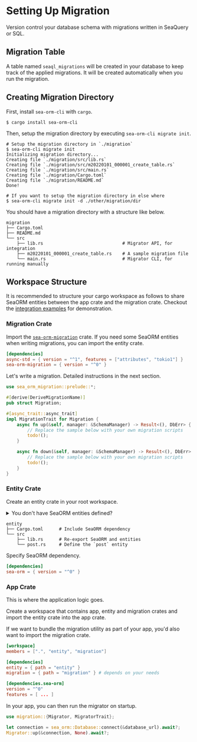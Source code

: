 # Setting Up Migration

Version control your database schema with migrations written in SeaQuery or SQL.

## Migration Table

A table named `seaql_migrations` will be created in your database to keep track of the applied migrations. It will be created automatically when you run the migration.

## Creating Migration Directory

First, install `sea-orm-cli` with `cargo`.

```shell
$ cargo install sea-orm-cli
```

Then, setup the migration directory by executing `sea-orm-cli migrate init`.

```shell
# Setup the migration directory in `./migration`
$ sea-orm-cli migrate init
Initializing migration directory...
Creating file `./migration/src/lib.rs`
Creating file `./migration/src/m20220101_000001_create_table.rs`
Creating file `./migration/src/main.rs`
Creating file `./migration/Cargo.toml`
Creating file `./migration/README.md`
Done!

# If you want to setup the migration directory in else where
$ sea-orm-cli migrate init -d ./other/migration/dir
```

You should have a migration directory with a structure like below.

```
migration
├── Cargo.toml
├── README.md
└── src
    ├── lib.rs                              # Migrator API, for integration
    ├── m20220101_000001_create_table.rs    # A sample migration file
    └── main.rs                             # Migrator CLI, for running manually
```

## Workspace Structure

It is recommended to structure your cargo workspace as follows to share SeaORM entities between the app crate and the migration crate. Checkout the [integration examples](https://github.com/SeaQL/sea-orm/tree/master/examples) for demonstration.

### Migration Crate

Import the [`sea-orm-migration`](https://crates.io/crates/sea-orm-migration) crate. If you need some SeaORM entities when writing migrations, you can import the entity crate.

```toml title="migration/Cargo.toml"
[dependencies]
async-std = { version = "^1", features = ["attributes", "tokio1"] }
sea-orm-migration = { version = "^0" }
```

Let's write a migration. Detailed instructions in the next section.

```rust title="migration/src/m20220120_000001_create_post_table.rs"
use sea_orm_migration::prelude::*;

#[derive(DeriveMigrationName)]
pub struct Migration;

#[async_trait::async_trait]
impl MigrationTrait for Migration {
    async fn up(&self, manager: &SchemaManager) -> Result<(), DbErr> {
        // Replace the sample below with your own migration scripts
        todo!();
    }

    async fn down(&self, manager: &SchemaManager) -> Result<(), DbErr> {
        // Replace the sample below with your own migration scripts
        todo!();
    }
}
```

### Entity Crate

Create an entity crate in your root workspace.

<details>
    <summary>You don't have SeaORM entities defined?</summary>

You can create an entity crate with no entity files. Then, write the migration and run it to create tables in the database. Finally, [generate SeaORM entities](04-generate-entity/01-sea-orm-cli.md) with `sea-orm-cli` and output the entity files to `entity/src/entities` folder.

After generating the entity files, you can re-export the generated entities by adding following lines in `entity/src/lib.rs`:

```rust
mod entities;
pub use entities::*;
```
</details>

```
entity
├── Cargo.toml      # Include SeaORM dependency
└── src
    ├── lib.rs      # Re-export SeaORM and entities
    └── post.rs     # Define the `post` entity
```

Specify SeaORM dependency.

```toml title="entity/Cargo.toml"
[dependencies]
sea-orm = { version = "^0" }
```

### App Crate

This is where the application logic goes.

Create a workspace that contains app, entity and migration crates and import the entity crate into the app crate.

If we want to bundle the migration utility as part of your app, you'd also want to import the migration crate.

```toml title="./Cargo.toml"
[workspace]
members = [".", "entity", "migration"]

[dependencies]
entity = { path = "entity" }
migration = { path = "migration" } # depends on your needs

[dependencies.sea-orm]
version = "^0"
features = [ ... ]
```

In your app, you can then run the migrator on startup.

```rust title="src/main.rs"
use migration::{Migrator, MigratorTrait};

let connection = sea_orm::Database::connect(&database_url).await?;
Migrator::up(&connection, None).await?;
```